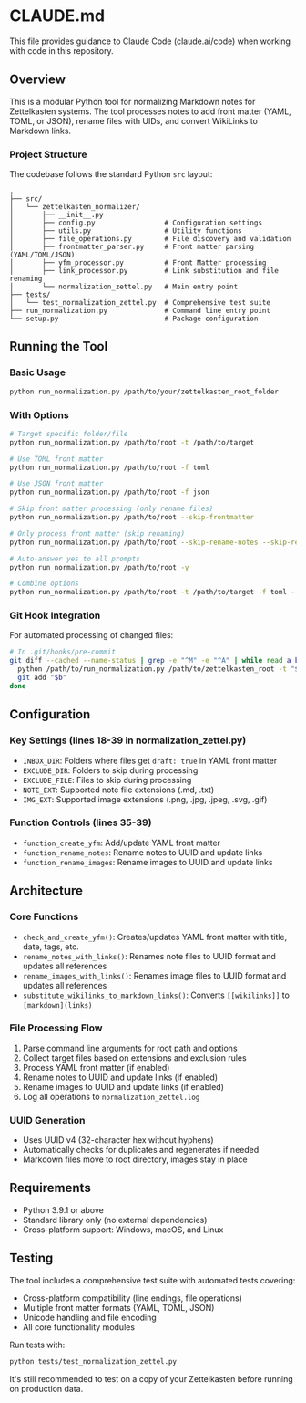# CLAUDE.md

This file provides guidance to Claude Code (claude.ai/code) when working with code in this repository.

## Overview

This is a modular Python tool for normalizing Markdown notes for Zettelkasten systems. The tool processes notes to add front matter (YAML, TOML, or JSON), rename files with UIDs, and convert WikiLinks to Markdown links.

### Project Structure

The codebase follows the standard Python `src` layout:

```
.
├── src/
│   └── zettelkasten_normalizer/
│       ├── __init__.py
│       ├── config.py                 # Configuration settings
│       ├── utils.py                  # Utility functions
│       ├── file_operations.py        # File discovery and validation
│       ├── frontmatter_parser.py     # Front matter parsing (YAML/TOML/JSON)
│       ├── yfm_processor.py          # Front Matter processing
│       ├── link_processor.py         # Link substitution and file renaming
│       └── normalization_zettel.py   # Main entry point
├── tests/
│   └── test_normalization_zettel.py  # Comprehensive test suite
├── run_normalization.py              # Command line entry point
└── setup.py                          # Package configuration
```

## Running the Tool

### Basic Usage

```bash
python run_normalization.py /path/to/your/zettelkasten_root_folder
```

### With Options

```bash
# Target specific folder/file
python run_normalization.py /path/to/root -t /path/to/target

# Use TOML front matter
python run_normalization.py /path/to/root -f toml

# Use JSON front matter
python run_normalization.py /path/to/root -f json

# Skip front matter processing (only rename files)
python run_normalization.py /path/to/root --skip-frontmatter

# Only process front matter (skip renaming)
python run_normalization.py /path/to/root --skip-rename-notes --skip-rename-images

# Auto-answer yes to all prompts
python run_normalization.py /path/to/root -y

# Combine options
python run_normalization.py /path/to/root -t /path/to/target -f toml --skip-rename-images -y
```

### Git Hook Integration

For automated processing of changed files:

```bash
# In .git/hooks/pre-commit
git diff --cached --name-status | grep -e "^M" -e "^A" | while read a b; do
  python /path/to/run_normalization.py /path/to/zettelkasten_root -t "$b" -y
  git add "$b"
done
```

## Configuration

### Key Settings (lines 18-39 in normalization_zettel.py)

- `INBOX_DIR`: Folders where files get `draft: true` in YAML front matter
- `EXCLUDE_DIR`: Folders to skip during processing
- `EXCLUDE_FILE`: Files to skip during processing
- `NOTE_EXT`: Supported note file extensions (.md, .txt)
- `IMG_EXT`: Supported image extensions (.png, .jpg, .jpeg, .svg, .gif)

### Function Controls (lines 35-39)

- `function_create_yfm`: Add/update YAML front matter
- `function_rename_notes`: Rename notes to UUID and update links
- `function_rename_images`: Rename images to UUID and update links

## Architecture

### Core Functions

- `check_and_create_yfm()`: Creates/updates YAML front matter with title, date, tags, etc.
- `rename_notes_with_links()`: Renames note files to UUID format and updates all references
- `rename_images_with_links()`: Renames image files to UUID format and updates all references
- `substitute_wikilinks_to_markdown_links()`: Converts `[[wikilinks]]` to `[markdown](links)`

### File Processing Flow

1. Parse command line arguments for root path and options
2. Collect target files based on extensions and exclusion rules
3. Process YAML front matter (if enabled)
4. Rename notes to UUID and update links (if enabled)
5. Rename images to UUID and update links (if enabled)
6. Log all operations to `normalization_zettel.log`

### UUID Generation

- Uses UUID v4 (32-character hex without hyphens)
- Automatically checks for duplicates and regenerates if needed
- Markdown files move to root directory, images stay in place

## Requirements

- Python 3.9.1 or above
- Standard library only (no external dependencies)
- Cross-platform support: Windows, macOS, and Linux

## Testing

The tool includes a comprehensive test suite with automated tests covering:

- Cross-platform compatibility (line endings, file operations)
- Multiple front matter formats (YAML, TOML, JSON)
- Unicode handling and file encoding
- All core functionality modules

Run tests with:

```bash
python tests/test_normalization_zettel.py
```

It's still recommended to test on a copy of your Zettelkasten before running on production data.
